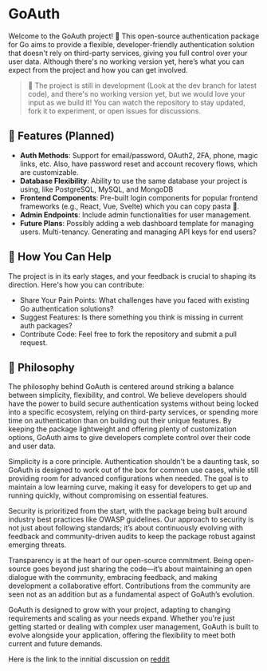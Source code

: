# GoAuth
Welcome to the GoAuth project! 🚀 This open-source authentication package for Go aims to provide a flexible, developer-friendly authentication solution that doesn't rely on third-party services, giving you full control over your user data. Although there's no working version yet, here’s what you can expect from the project and how you can get involved.

> 🚧 The project is still in development (Look at the dev branch for latest code), and there's no working version yet, but we would love your input as we build it! You can watch the repository to stay updated, fork it to experiment, or open issues for discussions.

## 🚀 Features (Planned)
- **Auth Methods**: Support for email/password, OAuth2, 2FA, phone, magic links, etc. Also, have password reset and account recovery flows, which are customizable.
- **Database Flexibility**: Ability to use the same database your project is using, like PostgreSQL, MySQL, and MongoDB
- **Frontend Components**: Pre-built login components for popular frontend frameworks (e.g., React, Vue, Svelte) which you can copy pasta 🍝.
- **Admin Endpoints**: Include admin functionalities for user management.
- **Future Plans**: Possibly adding a web dashboard template for managing users. Multi-tenancy. Generating and managing API keys for end users?

## 🧠 How You Can Help

The project is in its early stages, and your feedback is crucial to shaping its direction. Here's how you can contribute:
- Share Your Pain Points: What challenges have you faced with existing Go authentication solutions?
- Suggest Features: Is there something you think is missing in current auth packages?
- Contribute Code: Feel free to fork the repository and submit a pull request.

## 🧭 Philosophy

The philosophy behind GoAuth is centered around striking a balance between simplicity, flexibility, and control. We believe developers should have the power to build secure authentication systems without being locked into a specific ecosystem, relying on third-party services, or spending more time on authentication than on building out their unique features. By keeping the package lightweight and offering plenty of customization options, GoAuth aims to give developers complete control over their code and user data.

Simplicity is a core principle. Authentication shouldn't be a daunting task, so GoAuth is designed to work out of the box for common use cases, while still providing room for advanced configurations when needed. The goal is to maintain a low learning curve, making it easy for developers to get up and running quickly, without compromising on essential features.

Security is prioritized from the start, with the package being built around industry best practices like OWASP guidelines. Our approach to security is not just about following standards; it’s about continuously evolving with feedback and community-driven audits to keep the package robust against emerging threats.

Transparency is at the heart of our open-source commitment. Being open-source goes beyond just sharing the code—it’s about maintaining an open dialogue with the community, embracing feedback, and making development a collaborative effort. Contributions from the community are seen not as an addition but as a fundamental aspect of GoAuth’s evolution.

GoAuth is designed to grow with your project, adapting to changing requirements and scaling as your needs expand. Whether you're just getting started or dealing with complex user management, GoAuth is built to evolve alongside your application, offering the flexibility to meet both current and future demands.

Here is the link to the innitial discussion on [reddit](https://www.reddit.com/r/golang/comments/1gadf0h/discussion_developing_an_opensource_go/)

